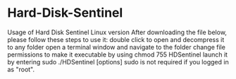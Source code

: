 # Hard-Disk-Sentinel

Usage of Hard Disk Sentinel Linux version
After downloading the file below, please follow these steps to use it:
double click to open and decompress it to any folder
open a terminal window and navigate to the folder
change file permissions to make it executable by using chmod 755 HDSentinel
launch it by entering sudo ./HDSentinel [options]
sudo is not required if you logged in as "root".
